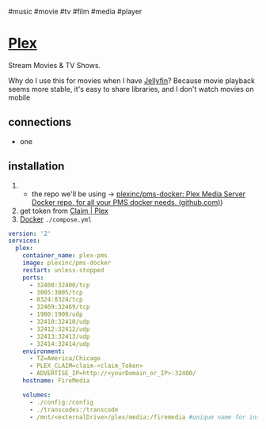 #music #movie #tv #film #media #player
# [Plex](https://www.plex.tv/)
Stream Movies & TV Shows.

Why do I use this for movies when I have [Jellyfin](📁developer/Home%20Lab%20🏠/Jellyfin.md)? Because movie playback seems more stable, it's easy to share libraries, and I don't watch movies on mobile 

## connections
- one

## installation
1. - the repo we'll be using -> [plexinc/pms-docker: Plex Media Server Docker repo, for all your PMS docker needs. (github.com)](github.com))
2. get token from [Claim | Plex](https://www.plex.tv/claim/)
3. [Docker](📁developer/Home%20Lab%20🏠/Docker.md) `./compose.yml`
```yml
version: '2'
services:
  plex:
    container_name: plex-pms
    image: plexinc/pms-docker
    restart: unless-stopped
    ports:
      - 32400:32400/tcp
      - 3005:3005/tcp
      - 8324:8324/tcp
      - 32469:32469/tcp
      - 1900:1900/udp
      - 32410:32410/udp
      - 32412:32412/udp
      - 32413:32413/udp
      - 32414:32414/udp
    environment:
      - TZ=America/Chicago
      - PLEX_CLAIM=claim-<claim_Token>
      - ADVERTISE_IP=http://<yourDomain_or_IP>:32400/
    hostname: FireMedia

    volumes:
      - ./config:/config
      - ./transcodes:/transcode
      - /mnt/<externalDrive>/plex/media:/firemedia #unique name for inside the container
```